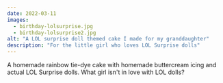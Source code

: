```yaml
---
date: 2022-03-11
images:
  - birthday-lolsurprise.jpg
  - birthday-lolsurprise2.jpg
alt: "A LOL surprise doll themed cake I made for my granddaughter"
description: "For the little girl who loves LOL Surprise dolls"
---
```


A homemade rainbow tie-dye cake with homemade buttercream icing and actual LOL Surprise dolls. What girl isn't in love with LOL dolls?
